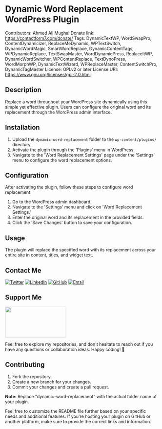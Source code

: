 # Dynamic Word Replacement WordPress Plugin

Contributors: Ahmed Ali Mughal
Donate link: https://contactform7.com/donate/
Tags: DynamicTextWP, WordSwapPro, ContentDynamicizer, ReplaceMeDynamic, WPTextSwitch, DynamicWordMagic, SmartWordReplace, DynamicContentTags, WPDynamicReplace, TextSwapMaster, WordDynamicPress, ReplaceItWP, DynamicWordSwitcher, WPContentReplace, TextDynoPress, WordMorphWP, DynamicTextWizard, WPReplaceMaster, ContentSwitchPro, DynamicTagMaster
License: GPLv2 or later
License URI: https://www.gnu.org/licenses/gpl-2.0.html

## Description

Replace a word throughout your WordPress site dynamically using this simple yet effective plugin. Users can configure the original word and its replacement through the WordPress admin interface.

## Installation

1. Upload the `dynamic-word-replacement` folder to the `wp-content/plugins/` directory.
2. Activate the plugin through the 'Plugins' menu in WordPress.
3. Navigate to the 'Word Replacement Settings' page under the 'Settings' menu to configure the word replacement options.

## Configuration

After activating the plugin, follow these steps to configure word replacement:

1. Go to the WordPress admin dashboard.
2. Navigate to the 'Settings' menu and click on 'Word Replacement Settings.'
3. Enter the original word and its replacement in the provided fields.
4. Click the 'Save Changes' button to save your configuration.

## Usage

The plugin will replace the specified word with its replacement across your entire site in content, titles, and widget text.

## Contact Me
[![Twitter](https://img.shields.io/badge/-Twitter-1DA1F2?&logo=twitter&logoColor=white&style=for-the-badge)](https://twitter.com/AhmedAliMexah)
[![LinkedIn](https://img.shields.io/badge/-LinkedIn-0077B5?&logo=linkedin&logoColor=white&style=for-the-badge)](https://www.linkedin.com/in/ahmed-ali-mughal/)
[![GitHub](https://img.shields.io/badge/-GitHub-181717?&logo=github&logoColor=white&style=for-the-badge)](https://github.com/ahmedalimughal)
[![Email](https://img.shields.io/badge/-Email-D14836?&logo=gmail&logoColor=white&style=for-the-badge)](mailto:ahmedali110d@gmail.com)

## Support Me
<a href="https://www.buymeacoffee.com/ahmedalimughal"><img src="https://img.buymeacoffee.com/button-api/?text=Buy me a coffee&emoji=☕&slug=ahmedalimughal&button_colour=FFDD00&font_colour=000000&font_family=Cookie&outline_colour=000000&coffee_colour=ffffff" height="100" width="200" /></a>

Feel free to explore my repositories, and don't hesitate to reach out if you have any questions or collaboration ideas. Happy coding! 🚀
## Contributing

1. Fork the repository.
2. Create a new branch for your changes.
3. Commit your changes and create a pull request.


**Note:** Replace "dynamic-word-replacement" with the actual folder name of your plugin.

Feel free to customize the README file further based on your specific needs and additional features. If you're hosting your plugin on GitHub or another platform, make sure to provide the correct links and information.
